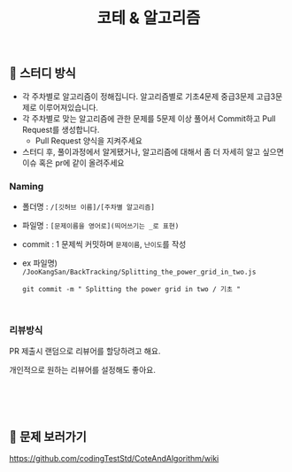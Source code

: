 <div align="center">
  <h1>코테 & 알고리즘</h1>


<br/>

</div>

## 📌 스터디 방식

- 각 주차별로 알고리즘이 정해집니다. 알고리즘별로 기초4문제 중급3문제 고급3문제로 이루어져있습니다.
- 각 주차별로 맞는 알고리즘에 관한 문제를 5문제 이상 풀어서 Commit하고 Pull Request를 생성합니다.
  - Pull Request 양식을 지켜주세요
- 스터디 후, 풀이과정에서 알게됐거나, 알고리즘에 대해서 좀 더 자세히 알고 싶으면 이슈 혹은 pr에 같이 올려주세요

### Naming

- 폴더명 : `/[깃허브 이름]/[주차별 알고리즘]`
- 파일명 : `[문제이름을 영어로](띄어쓰기는 _로 표현)`
- commit : 1 문제씩 커밋하며 `문제이름`, `난이도`를 작성

- ex 파일명) `/JooKangSan/BackTracking/Splitting_the_power_grid_in_two.js`

  `git commit -m " Splitting the power grid in two / 기초 " `

<br/>


### 리뷰방식

PR 제출시 랜덤으로 리뷰어를 할당하려고 해요.

개인적으로 원하는 리뷰어를 설정해도 좋아요.


<br/>

<br/>

<br/>

## 📝 문제 보러가기
https://github.com/codingTestStd/CoteAndAlgorithm/wiki
